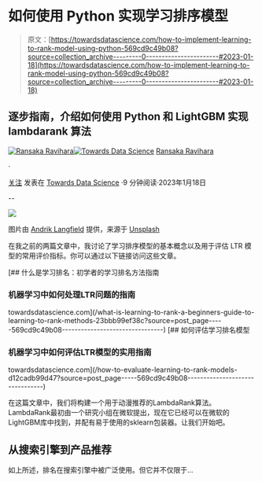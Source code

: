 # 如何使用 Python 实现学习排序模型

> 原文：[https://towardsdatascience.com/how-to-implement-learning-to-rank-model-using-python-569cd9c49b08?source=collection_archive---------0-----------------------#2023-01-18](https://towardsdatascience.com/how-to-implement-learning-to-rank-model-using-python-569cd9c49b08?source=collection_archive---------0-----------------------#2023-01-18)

## 逐步指南，介绍如何使用 Python 和 LightGBM 实现 lambdarank 算法

[](https://ransakaravihara.medium.com/?source=post_page-----569cd9c49b08--------------------------------)[![Ransaka Ravihara](../Images/ac09746938c10ad8f157d46ea0de27ca.png)](https://ransakaravihara.medium.com/?source=post_page-----569cd9c49b08--------------------------------)[](https://towardsdatascience.com/?source=post_page-----569cd9c49b08--------------------------------)[![Towards Data Science](../Images/a6ff2676ffcc0c7aad8aaf1d79379785.png)](https://towardsdatascience.com/?source=post_page-----569cd9c49b08--------------------------------) [Ransaka Ravihara](https://ransakaravihara.medium.com/?source=post_page-----569cd9c49b08--------------------------------)

·

[关注](https://medium.com/m/signin?actionUrl=https%3A%2F%2Fmedium.com%2F_%2Fsubscribe%2Fuser%2F61b4d96de932&operation=register&redirect=https%3A%2F%2Ftowardsdatascience.com%2Fhow-to-implement-learning-to-rank-model-using-python-569cd9c49b08&user=Ransaka+Ravihara&userId=61b4d96de932&source=post_page-61b4d96de932----569cd9c49b08---------------------post_header-----------) 发表在 [Towards Data Science](https://towardsdatascience.com/?source=post_page-----569cd9c49b08--------------------------------) ·9 分钟阅读·2023年1月18日[](https://medium.com/m/signin?actionUrl=https%3A%2F%2Fmedium.com%2F_%2Fvote%2Ftowards-data-science%2F569cd9c49b08&operation=register&redirect=https%3A%2F%2Ftowardsdatascience.com%2Fhow-to-implement-learning-to-rank-model-using-python-569cd9c49b08&user=Ransaka+Ravihara&userId=61b4d96de932&source=-----569cd9c49b08---------------------clap_footer-----------)

--

[](https://medium.com/m/signin?actionUrl=https%3A%2F%2Fmedium.com%2F_%2Fbookmark%2Fp%2F569cd9c49b08&operation=register&redirect=https%3A%2F%2Ftowardsdatascience.com%2Fhow-to-implement-learning-to-rank-model-using-python-569cd9c49b08&source=-----569cd9c49b08---------------------bookmark_footer-----------)![](../Images/a1226b3e93be13fec3c422a5220459bf.png)

图片由 [Andrik Langfield](https://unsplash.com/@andriklangfield?utm_source=medium&utm_medium=referral) 提供，来源于 [Unsplash](https://unsplash.com/?utm_source=medium&utm_medium=referral)

在我之前的两篇文章中，我讨论了学习排序模型的基本概念以及用于评估 LTR 模型的常用评价指标。你可以通过以下链接访问这些文章。

[](/what-is-learning-to-rank-a-beginners-guide-to-learning-to-rank-methods-23bbb99ef38c?source=post_page-----569cd9c49b08--------------------------------) [## 什么是学习排名：初学者的学习排名方法指南

### 机器学习中如何处理LTR问题的指南

towardsdatascience.com](/what-is-learning-to-rank-a-beginners-guide-to-learning-to-rank-methods-23bbb99ef38c?source=post_page-----569cd9c49b08--------------------------------) [](/how-to-evaluate-learning-to-rank-models-d12cadb99d47?source=post_page-----569cd9c49b08--------------------------------) [## 如何评估学习排名模型

### 机器学习中如何评估LTR模型的实用指南

towardsdatascience.com](/how-to-evaluate-learning-to-rank-models-d12cadb99d47?source=post_page-----569cd9c49b08--------------------------------)

在这篇文章中，我们将构建一个用于动漫推荐的LambdaRank算法。LambdaRank最初由一个研究小组在微软提出，现在它已经可以在微软的LightGBM库中找到，并配有易于使用的sklearn包装器。让我们开始吧。

## 从搜索引擎到产品推荐

如上所述，排名在搜索引擎中被广泛使用。但它并不仅限于…
